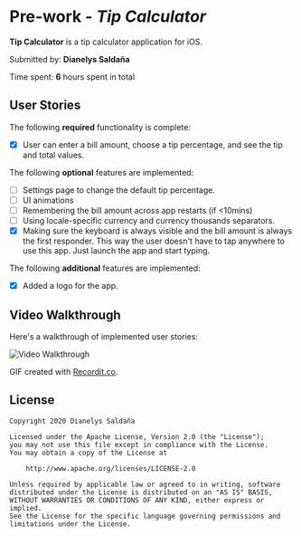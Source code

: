 # Pre-work - *Tip Calculator*

**Tip Calculator** is a tip calculator application for iOS.

Submitted by: **Dianelys Saldaña**

Time spent: **6** hours spent in total

## User Stories

The following **required** functionality is complete:

- [X] User can enter a bill amount, choose a tip percentage, and see the tip and total values.

The following **optional** features are implemented:
* [ ] Settings page to change the default tip percentage.
* [ ] UI animations
* [ ] Remembering the bill amount across app restarts (if <10mins)
* [ ] Using locale-specific currency and currency thousands separators.
* [X] Making sure the keyboard is always visible and the bill amount is always the first responder. This way the user doesn't have to tap anywhere to use this app. Just launch the app and start typing.

The following **additional** features are implemented:

- [X] Added a logo for the app.

## Video Walkthrough 

Here's a walkthrough of implemented user stories:

<img src='http://g.recordit.co/OW1EwMmEvD.gif' title='Video Walkthrough' width='' alt='Video Walkthrough' />

GIF created with [Recordit.co](https://recordit.co/).

## License

    Copyright 2020 Dianelys Saldaña

    Licensed under the Apache License, Version 2.0 (the "License");
    you may not use this file except in compliance with the License.
    You may obtain a copy of the License at

        http://www.apache.org/licenses/LICENSE-2.0

    Unless required by applicable law or agreed to in writing, software
    distributed under the License is distributed on an "AS IS" BASIS,
    WITHOUT WARRANTIES OR CONDITIONS OF ANY KIND, either express or implied.
    See the License for the specific language governing permissions and
    limitations under the License.
